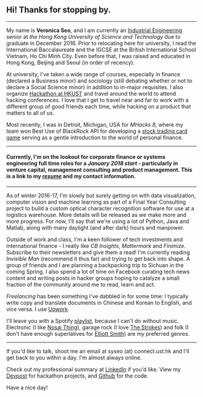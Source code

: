 ## Hi! Thanks for stopping by.

---

My name is **Veronica Seo**, and I am currently an [Industrial Engineering](https://ielm.ust.hk/eng/index.php) senior at *the Hong Kong University of Science and Technology* due to graduate in December 2016. Prior to relocating here for university, I read the International Baccalaureate and the IGCSE at the British International School Vietnam, Ho Chi Minh City. Even before that, I was raised and educated in Hong Kong, Beijing and Seoul (in order of recency).


At university, I've taken a wide range of courses, especially in finance (declared a Business minor) and sociology (still debating whether or not to declare a Social Science minor) in addition to in-major requisites. I also organize [Hackathon at HKUST](https://hack.ust.hk) and travel around the world to attend hacking conferences. I love that I get to travel near and far to work with a different group of good friends each time, while hacking on a product that matters to all of us.


Most recently, I was in Detroit, Michigan, USA for *MHacks 8*, where my team won Best Use of BlackRock API for developing a [stock trading card game](https://devpost.com/software/cards-against-aladdin) serving as a gentle introduction to the world of personal finance.

---

#### **Currently, I'm on the lookout for corporate finance or systems engineering full time roles for a *January 2018 start* - particularly in venture capital, management consulting and product management. This is a link to my [*resume*](https://drive.google.com/open?id=0B-Zp9ItZycBFZERUeWdma0lGVVE) and my contact information.**

---

As of winter 2016-17, I'm slowly but surely getting on with data visualization, computer vision and machine learning as part of a Final Year Consulting project to build a custom optical character recognition software for use at a logistics warehouse. More details will be released as we make more and more progress. For now, I'll say that we're using a lot of Python, Java and Matlab, along with many daylight (and after dark) hours and manpower.


Outside of work and class, I'm a keen follower of tech investments and international finance - I really like *CB Insights*, *Mattermark* and *Finimize*. Subscribe to their newsletters and give them a read! I'm currently reading *Invisible Man* (recommend it thus far) and trying to get back into shape. A group of friends and I are planning a backpacking trip to Sichuan in the coming Spring. I also spend a lot of time on Facebook curating tech news content and writing posts in hacker groups hoping to catalyze a small fraction of the community around me to read, learn and act.


*Freelancing* has been something I've dabbled in for some time: I typically write copy and translate documents in Chinese and Korean to English, and vice versa. I use [Upwork](https://www.upwork.com/freelancers/~016051e2419194c433).


I'll leave you with a Spotify [playlist](https://open.spotify.com/user/22haigo43j4sbwo2nmwmjmbsi/playlist/3uipThQeqyF8GFycFKE5Xp), because I can't do without music. Electronic (I like [Nosaj Thing](https://www.youtube.com/watch?v=mNe3MvJzTyk)), garage rock (I love [The Strokes](https://www.youtube.com/watch?v=_l09H-3zzgA)) and folk (I don't have enough superlatives for [Elliott Smith](https://www.youtube.com/watch?v=p4cJv6s_Yjw)) are my preferred genres.


---


If you'd like to talk, shoot me an email at syseo (at) connect.ust.hk and I'll get back to you within a day. I'm almost always online.

Check out my professional summary at [LinkedIn](https://linkedin.com/in/veronicasyseo) if you'd like. View my [Devpost](https://devpost.com/veronicaseo) for hackathon projects, and [Github](https://github.com/veronicasyseo) for the code. 


Have a nice day!